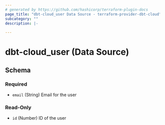 ```yaml
---
# generated by https://github.com/hashicorp/terraform-plugin-docs
page_title: "dbt-cloud_user Data Source - terraform-provider-dbt-cloud"
subcategory: ""
description: |-
  
---
```


# dbt-cloud_user (Data Source)





<!-- schema generated by tfplugindocs -->
## Schema

### Required

- `email` (String) Email for the user

### Read-Only

- `id` (Number) ID of the user


